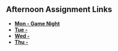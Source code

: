 ## Afternoon Assignment Links

* **[Mon - Game Night](https://github.com/jaredrcarlson/gamenight)**
* **[Tue - ]()**
* **[Wed - ]()**
* **[Thu - ]()**
